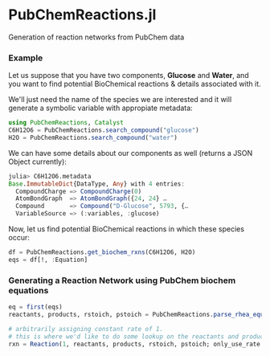# PubChemReactions.jl

Generation of reaction networks from PubChem data

### Example

Let us suppose that you have two components, **Glucose** and **Water**, and you want to find potential BioChemical reactions & details associated with it.

We'll just need the name of the species we are interested and it will generate a symbolic variable with appropiate metadata:

```julia
using PubChemReactions, Catalyst
C6H12O6 = PubChemReactions.search_compound("glucose")
H2O = PubChemReactions.search_compound("water")
```

We can have some details about our components as well (returns a JSON Object currently):

```julia
julia> C6H12O6.metadata
Base.ImmutableDict{DataType, Any} with 4 entries:
  CompoundCharge => CompoundCharge(0)
  AtomBondGraph  => AtomBondGraph({24, 24} …
  Compound       => Compound("D-Glucose", 5793, {…
  VariableSource => (:variables, :glucose)
```

Now, let us find potential BioChemical reactions in which these species occur:

```julia
df = PubChemReactions.get_biochem_rxns(C6H12O6, H2O)
eqs = df[!, :Equation]
```

### Generating a Reaction Network using PubChem biochem equations

```julia
eq = first(eqs)
reactants, products, rstoich, pstoich = PubChemReactions.parse_rhea_equation(eq)

# arbitrarily assigning constant rate of 1. 
# this is where we'd like to do some lookup on the reactants and products to make an educated guess about the rate law
rxn = Reaction(1, reactants, products, rstoich, pstoich; only_use_rate = true)
```
